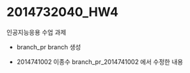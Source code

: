 # 2014732040_HW4

인공지능응용 수업 과제

* branch_pr branch 생성


* 2014741002 이종수 branch_pr_2014741002 에서 수정한 내용